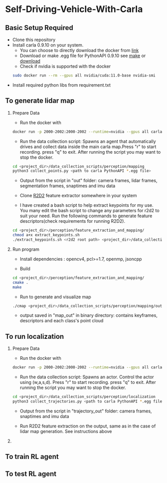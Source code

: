# Self-Driving-Vehicle-With-Carla

## Basic Setup Required
* Clone this repository
* Install carla 0.9.10 on your system.
	* You can choose to directly download the docker from [link](https://carla.readthedocs.io/en/latest/build_docker/)
	* Download or make .egg file for PythonAPI 0.9.10 see [make](https://carla.readthedocs.io/en/0.9.10/build_system/) or [download](https://github.com/carla-simulator/carla/releases)
	* Check if nvidia is supported with the docker 
	```bash
	sudo docker run --rm --gpus all nvidia/cuda:11.0-base nvidia-smi
	``` 
* Install required python libs from requirement.txt

## To generate lidar map
1. Prepare Data
	* Run the docker with 
	```bash
	docker run -p 2000-2002:2000-2002 --runtime=nvidia --gpus all carlasim/carla:0.9.10 bash -c "SDL_VIDEODRIVER=offscreen ./CarlaUE4.sh -carla-rpc-port=2000 -opengl"
	```
	* Run the data collection script: Spawns an agent that automatically drives and collect data inside the main carla map.Press "r" to start recording. press "q" to exit. After running the script you may want to stop the docker.
	```bash
	cd <project_dir>/data_collection_scripts/perception/mapping
	python3 collect_points.py <path to carla PythonAPI *.egg file>
	```
	* Output from the script in "out" folder: camera frames, lidar frames, segmentation frames, snaptimes and imu data

	* Clone [R2D2](https://github.com/naver/r2d2) feature extractor somewhere in your system

	* I have created a bash script to help extract keypoints for my use. You many edit the bash script to change any parameters for r2d2 to suit your need. Run the following commands to generate feature descriptors(check requirements for running R2D2). 
	```bash
	cd <project_dir>/perception/feature_extraction_and_mapping/
	chmod a+x extract_keypoints.sh
	./extract_keypoints.sh <r2d2 root path> <project_dir>/data_collection_scripts/perception/mapping/out/
	```

2. Run program
	* Install dependencies : opencv4, pcl>=1.7, openmp, jsoncpp
	
	* Build 
	```bash
	cd <project_dir>/perception/feature_extraction_and_mapping/
	cmake .
	make
	```

	* Run to generate and visualize map
	```bash
	./cmap <project_dir>/data_collection_scripts/perception/mapping/out/
	```

	* output saved in "map_out" in binary directory: contains keyframes, descriptors and each class's point cloud 


## To run localization
1. Prepare Data
	* Run the docker with 
	```bash
	docker run -p 2000-2002:2000-2002 --runtime=nvidia --gpus all carlasim/carla:0.9.10 bash -c "SDL_VIDEODRIVER=offscreen ./CarlaUE4.sh -carla-rpc-port=2000 -opengl"
	```
	* Run the data collection script: Spawns an actor. Control the actor using (w,a,s,d). Press "r" to start recording. press "q" to exit. After running the script you may want to stop the docker.
	```bash
	cd <project_dir>/data_collection_scripts/perception/localization
	python3 collect_trajectories.py <path to carla PythonAPI *.egg file>
	```

	* Output from the script in "trajectory_out" folder: camera frames, snaptimes and imu data

	* Run R2D2 feature extraction on the output, same as in the case of lidar map generation. See instructions above

2. 


## To train RL agent


## To test RL agent

